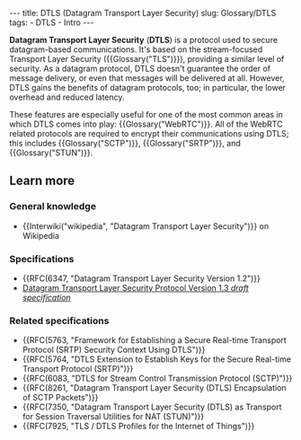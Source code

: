 --- title: DTLS (Datagram Transport Layer Security) slug: Glossary/DTLS tags: - DTLS - Intro ---

**Datagram Transport Layer Security** (**DTLS**) is a protocol used to secure datagram-based communications. It's based on the stream-focused Transport Layer Security ({{Glossary("TLS")}}), providing a similar level of security. As a datagram protocol, DTLS doesn't guarantee the order of message delivery, or even that messages will be delivered at all. However, DTLS gains the benefits of datagram protocols, too; in particular, the lower overhead and reduced latency.

These features are especially useful for one of the most common areas in which DTLS comes into play: {{Glossary("WebRTC")}}. All of the WebRTC related protocols are required to encrypt their communications using DTLS; this includes {{Glossary("SCTP")}}, {{Glossary("SRTP")}}, and {{Glossary("STUN")}}.

## Learn more

### General knowledge

- {{Interwiki("wikipedia", "Datagram Transport Layer Security")}} on Wikipedia

### Specifications

- {{RFC(6347, "Datagram Transport Layer Security Version 1.2")}}
- [Datagram Transport Layer Security Protocol Version 1.3 _draft specification_](https://datatracker.ietf.org/doc/html/draft-ietf-tls-dtls13)

### Related specifications

- {{RFC(5763, "Framework for Establishing a Secure Real-time Transport Protocol (SRTP) Security Context Using DTLS")}}
- {{RFC(5764, "DTLS Extension to Establish Keys for the Secure Real-time Transport Protocol (SRTP)")}}
- {{RFC(6083, "DTLS for Stream Control Transmission Protocol (SCTP)")}}
- {{RFC(8261, "Datagram Transport Layer Security (DTLS) Encapsulation of SCTP Packets")}}
- {{RFC(7350, "Datagram Transport Layer Security (DTLS) as Transport for Session Traversal Utilities for NAT (STUN)")}}
- {{RFC(7925, "TLS / DTLS Profiles for the Internet of Things")}}
